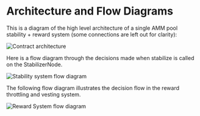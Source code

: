 # Architecture and Flow Diagrams

This is a diagram of the high level architecture of a single AMM pool stability + reward system (some connections are left out for clarity):

![Contract architecture](https://raw.githubusercontent.com/code-423n4/2021-11-malt/main/assets/architecture.png)

Here is a flow diagram through the decisions made when stabilize is called on the StabilizerNode.

![Stability system flow diagram](https://raw.githubusercontent.com/code-423n4/2021-11-malt/main/assets/stability_system.png)


The following flow diagram illustrates the decision flow in the reward throttling and vesting system.

![Reward System flow diagram](https://raw.githubusercontent.com/code-423n4/2021-11-malt/main/assets/reward_system.png)
